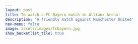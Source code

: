 ```yaml
---
layout: post
title: To watch a FC Bayern match in Allianz Arena!
description: 'A friendly match against Manchester United'
nav-menu: false
image: assets/images/fcbayern.jpg
show_bucketlist_tile: true
---
```


<!-- Main -->
<div id="main">
</div>
